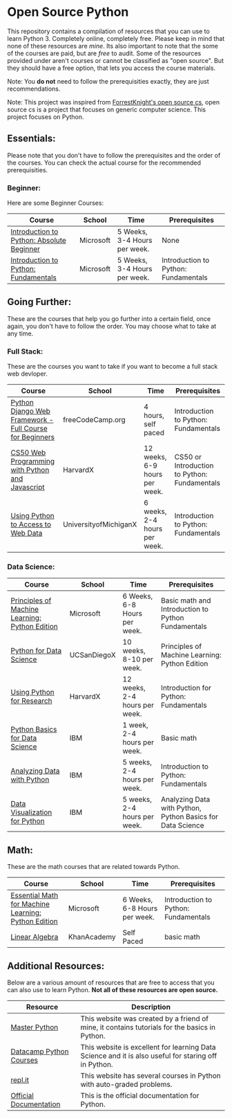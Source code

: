 ﻿# Open Source Python
This repository contains a compilation of resources that you can use to learn Python 3. Completely online, completely free. Please keep in mind that none of these resources are *mine*. Its also important to note that the some of the courses are paid, but are *free* to audit. Some of the resources provided under aren't courses or cannot be classified as "open source". But they should have a free option, that lets you access the course materials. 

Note: You **do not** need to follow the prerequisities exactly, they are just recommendations. 

Note: This project was inspired from [ForrestKnight's open source cs](https://github.com/ForrestKnight/open-source-cs), open source cs is a project that focuses on generic computer science. This project focuses on Python. 

## Essentials:
Please note that you don't have to follow the prerequisites and the order of the courses. You can check the actual course for the recommended prerequisities. 

### Beginner: 

Here are some Beginner Courses:

| Course | School | Time | Prerequisites |
| ------ | ------ | ------ | ------ |
| [Introduction to Python: Absolute Beginner](https://www.edx.org/course/introduction-to-python-absolute-beginner-4%5D%28https://www.edx.org/course/introduction-to-python-absolute-beginner-4%29)| Microsoft| 5 Weeks, 3-4 Hours per week.| None |
| [Introduction to Python: Fundamentals](https://www.edx.org/course/introduction-to-python-fundamentals-4) | Microsoft| 5 Weeks, 3-4 Hours per week. | Introduction to Python: Fundamentals |

## Going Further:
These are the courses that help you go further into a certain field, once again, you don't have to follow the order. You may choose what to take at any time. 

### Full Stack:
These are the courses you want to take if you want to become a full stack web devloper.

| Course | School | Time | Prerequisites |
| ------ | ------ | ------ | ------ |
| [Python Django Web Framework - Full Course for Beginners](https://www.youtube.com/watch?v=F5mRW0jo-U4) | freeCodeCamp.org | 4 hours, self paced | Introduction to Python: Fundamentals |
| [CS50 Web Programming with Python and Javascript](https://www.edx.org/course/cs50s-web-programming-with-python-and-javascript)| HarvardX |12 weeks, 6-9 hours per week. | CS50 or Introduction to Python: Fundamentals|
| [Using Python to Access to Web Data](https://www.coursera.org/learn/python-network-data) | UniversityofMichiganX | 6 weeks, 2-4 hours per week. | Introduction to Python: Fundamentals | 


### Data Science:

| Course | School | Time | Prerequisites |
| ------ | ------ | ------ | ------ |
| [Principles of Machine Learning: Python Edition](https://www.edx.org/course/principles-of-machine-learning-python-edition-3) | Microsoft| 6 Weeks, 6-8 Hours per week. | Basic math and Introduction to Python Fundamentals  |
| [Python for Data Science](https://www.edx.org/course/python-for-data-science-3)| UCSanDiegoX | 10 weeks, 8-10 per week.| Principles of Machine Learning: Python Edition|
| [Using Python for Research](https://www.edx.org/course/using-python-for-research-2) | HarvardX| 12 weeks, 2-4 hours per week. | Introduction for Python: Fundamentals |
| [Python Basics for Data Science](https://www.edx.org/course/python-basics-for-data-science-2) | IBM| 1 week, 2-4 hours per week. | Basic math|
| [Analyzing Data with Python](https://www.edx.org/course/data-analysis-with-python) | IBM | 5 weeks, 2-4 hours per week. | Introduction to Python: Fundamentals |
| [Data Visualization for Python](https://www.edx.org/course/data-visualization-with-python) | IBM | 5 weeks, 2-4 hours per week. | Analyzing Data with Python, Python Basics for Data Science |

## Math:
These are the math courses that are related towards Python. 

| Course | School | Time | Prerequisites |
| ------ | ------ | ------ | ------ |
| [Essential Math for Machine Learning: Python Edition](https://www.edx.org/course/essential-math-for-machine-learning-python-edition-3)| Microsoft| 6 Weeks, 6-8 Hours per week.| Introduction to Python: Fundamentals |
| [Linear Algebra](https://www.khanacademy.org/math/linear-algebra) | KhanAcademy | Self Paced | basic math |

## Additional Resources:
Below are a various amount of resources that are free to access that you can also use to learn Python. **Not all of these resources are open source.** 

| Resource | Description | 
| ------ | ------ | 
| [Master Python](https://www.masterpython.me)| This website was created by a friend of mine, it contains tutorials for the basics in Python. |
| [Datacamp Python Courses](https://www.datacamp.com/courses/tech:python?utm_source=adwords_ppc&utm_campaignid=1565610360&utm_adgroupid=63334254150&utm_device=c&utm_keyword=%2Blearn%20%2Bpython%20%2Bprogramming&utm_matchtype=b&utm_network=g&utm_adpostion=1t1&utm_creative=295213502777&utm_targetid=kwd-304088894334&utm_loc_interest_ms=&utm_loc_physical_ms=9026803&gclid=Cj0KCQjw5MLrBRClARIsAPG0WGyBuTPVQIMLUBrsuCI9O8UFq-_tykWpIJk6PESVewbMXyjh8RFW-74aArudEALw_wcB)| This website is excellent for learning Data Science and it is also useful for staring off in Python.|
| [repl.it](https://repl.it/community) | This website has several courses in Python with auto-graded problems. |
| [Official Documentation](https://docs.python.org/3.7/#) | This is the official documentation for Python. 
